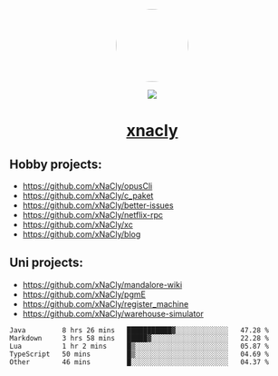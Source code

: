 <p align="center">
  <img style="border-radius: 100px" width="128" height="128" src="https://avatars.githubusercontent.com/u/47723417?v=4"/>
</p>
<p align="center">
  <img src="https://komarev.com/ghpvc/?username=xnacly&&style=flat-square"/>
</p>

<h1 align="center"><a href="https://xnacly.me"> xnacly</a> </h1>

## Hobby projects:
- https://github.com/xNaCly/opusCli
- https://github.com/xNaCly/c_paket
- https://github.com/xNaCly/better-issues
- https://github.com/xNaCly/netflix-rpc
- https://github.com/xNaCly/xc
- https://github.com/xNaCly/blog

## Uni projects:
- https://github.com/xNaCly/mandalore-wiki
- https://github.com/xNaCly/pgmE
- https://github.com/xNaCly/register_machine
- https://github.com/xNaCly/warehouse-simulator


<!--START_SECTION:waka-->

```text
Java         8 hrs 26 mins   ███████████▓░░░░░░░░░░░░░   47.28 %
Markdown     3 hrs 58 mins   █████▓░░░░░░░░░░░░░░░░░░░   22.28 %
Lua          1 hr 2 mins     █▒░░░░░░░░░░░░░░░░░░░░░░░   05.87 %
TypeScript   50 mins         █▒░░░░░░░░░░░░░░░░░░░░░░░   04.69 %
Other        46 mins         █░░░░░░░░░░░░░░░░░░░░░░░░   04.37 %
```

<!--END_SECTION:waka-->
